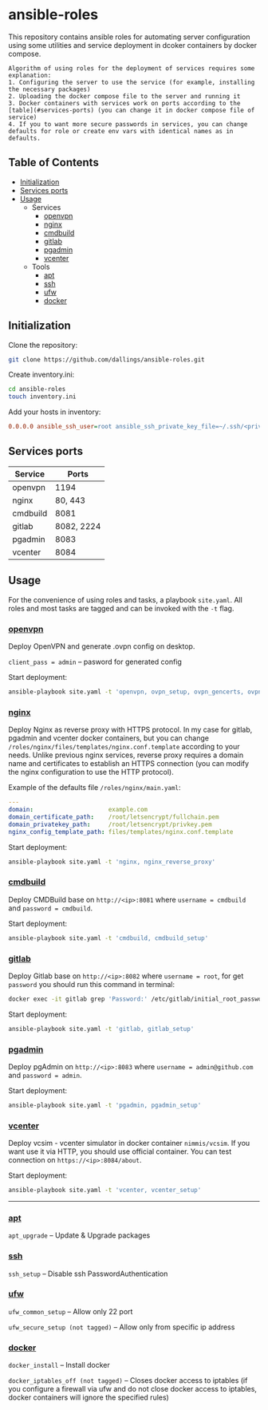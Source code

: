# ansible-roles

This repository contains ansible roles for automating server configuration using some utilities and service deployment in dcoker containers by docker compose.

```
Algorithm of using roles for the deployment of services requires some explanation:
1. Configuring the server to use the service (for example, installing the necessary packages)
2. Uploading the docker compose file to the server and running it
3. Docker containers with services work on ports according to the [table](#services-ports) (you can change it in docker compose file of service)
4. If you to want more secure passwords in services, you can change defaults for role or create env vars with identical names as in defaults.
```

## Table of Contents

- [Initialization](#initialization)
- [Services ports](#services-ports)
- [Usage](#usage)
    - Services
        - [openvpn](#openvpn)
        - [nginx](#nginx)
        - [cmdbuild](#cmdbuild)
        - [gitlab](#gitlab)
        - [pgadmin](#pgadmin)
        - [vcenter](#vcenter)
    - Tools
        - [apt](#apt)
        - [ssh](#ssh)
        - [ufw](#ufw)
        - [docker](#docker)

## Initialization

Clone the repository:

```bash
git clone https://github.com/dallings/ansible-roles.git
```

Create inventory.ini:

```bash
cd ansible-roles
touch inventory.ini
```

Add your hosts in inventory:

```ini
0.0.0.0 ansible_ssh_user=root ansible_ssh_private_key_file=~/.ssh/<private key>
```

## Services ports

| Service   | Ports      |
| --------- | ---------- |
| openvpn   | 1194       |
| nginx     | 80, 443    |
| cmdbuild  | 8081       |
| gitlab    | 8082, 2224 |
| pgadmin   | 8083       |
| vcenter   | 8084       |

## Usage

For the convenience of using roles and tasks, a playbook `site.yaml`. All roles and most tasks are tagged and can be invoked with the `-t` flag.

### [openvpn](roles/openvpn/)

Deploy OpenVPN and generate .ovpn config on desktop.

`client_pass = admin` – pasword for generated config

Start deployment:

```bash
ansible-playbook site.yaml -t 'openvpn, ovpn_setup, ovpn_gencerts, ovpn_genprofile'
```

### [nginx](roles/nginx/)

Deploy Nginx as reverse proxy with HTTPS protocol. In my case for gitlab, pgadmin and vcenter docker containers, but you can change `/roles/nginx/files/templates/nginx.conf.template` according to your needs. Unlike previous nginx services, reverse proxy requires a domain name and certificates to establish an HTTPS connection (you can modify the nginx configuration to use the HTTP protocol).

Example of the defaults file `/roles/nginx/main.yaml`:

```yaml
---
domain:                     example.com
domain_certificate_path:    /root/letsencrypt/fullchain.pem
domain_privatekey_path:     /root/letsencrypt/privkey.pem
nginx_config_template_path: files/templates/nginx.conf.template
```

Start deployment:

```bash
ansible-playbook site.yaml -t 'nginx, nginx_reverse_proxy'
```

### [cmdbuild](roles/cmdbuild/)

Deploy CMDBuild base on `http://<ip>:8081` where `username = cmdbuild` and `password = cmdbuild`.

Start deployment:

```bash
ansible-playbook site.yaml -t 'cmdbuild, cmdbuild_setup'
```

### [gitlab](roles/gitlab/)

Deploy Gitlab base on `http://<ip>:8082` where `username = root`, for get `password` you should run this command in terminal:

```bash
docker exec -it gitlab grep 'Password:' /etc/gitlab/initial_root_password
```

Start deployment:

```bash
ansible-playbook site.yaml -t 'gitlab, gitlab_setup'
```

### [pgadmin](roles/pgadmin/)

Deploy pgAdmin on `http://<ip>:8083` where `username = admin@github.com` and `password = admin`.

Start deployment:

```bash
ansible-playbook site.yaml -t 'pgadmin, pgadmin_setup'
```

### [vcenter](roles/vcenter/)

Deploy vcsim - vcenter simulator in docker container `nimmis/vcsim`. If you want use it via HTTP, you should use official container. You can test connection on `https://<ip>:8084/about`. 

Start deployment:

```bash
ansible-playbook site.yaml -t 'vcenter, vcenter_setup'
```

---

### [apt](roles/apt/)

`apt_upgrade` – Update & Upgrade packages

### [ssh](roles/ssh/)

`ssh_setup` – Disable ssh PasswordAuthentication

### [ufw](roles/ufw/)

`ufw_common_setup` – Allow only 22 port

`ufw_secure_setup (not tagged)` – Allow only from specific ip address

### [docker](roles/docker/)

`docker_install` – Install docker

`docker_iptables_off (not tagged)` – Closes docker access to iptables (if you configure a firewall via ufw and do not close docker access to iptables, docker containers will ignore the specified rules)
